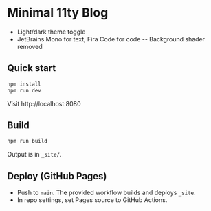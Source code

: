 # Minimal 11ty Blog

- Light/dark theme toggle
- JetBrains Mono for text, Fira Code for code
-- Background shader removed

## Quick start

```cmd
npm install
npm run dev
```

Visit http://localhost:8080

## Build

```cmd
npm run build
```

Output is in `_site/`.

## Deploy (GitHub Pages)

- Push to `main`. The provided workflow builds and deploys `_site`.
- In repo settings, set Pages source to GitHub Actions.

